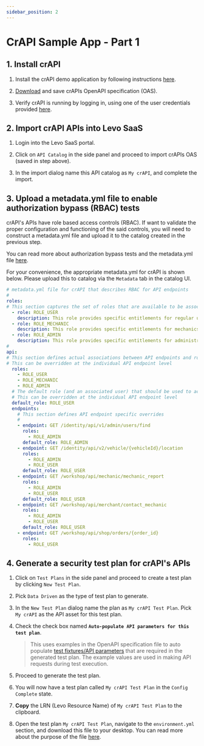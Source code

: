 ```yaml
---
sidebar_position: 2
---
```


# CrAPI Sample App - Part 1

## 1. Install crAPI
1. Install the crAPI demo application by following instructions [here][install-crapi].

2. [Download][crapi-openapi-spec] and save crAPIs OpenAPI specification (OAS).

3. Verify crAPI is running by logging in, using one of the user credentials provided [here][crapi-credentials].

## 2. Import crAPI APIs into Levo SaaS
1. Login into the Levo SaaS portal.

2. Click on `API Catalog` in the side panel and proceed to import crAPIs OAS (saved in step above).

3. In the import dialog name this API catalog as `My crAPI`, and complete the import.

## 3. Upload a metadata.yml file to enable authorization bypass (RBAC) tests
crAPI's APIs have role based access controls (RBAC). If want to validate the proper configuration and functioning of the said controls, you will need to construct a metadata.yml file and upload it to the catalog created in the previous step.

You can read more about authorization bypass tests and the metadata.yml file [here](../../concepts/api-catalog/metadata-yml.md).

For your convenience, the appropriate metadata.yml for crAPI is shown below. Please upload this to catalog via the `Metadata` tab in the catalog UI.

```YAML
# metadata.yml file for crAPI that describes RBAC for API endpoints
#
roles:
# This section captures the set of roles that are available to be associated with the API endpoints
  - role: ROLE_USER
    description: This role provides specific entitlements for regular users
  - role: ROLE_MECHANIC
    description: This role provides specific entitlements for mechanics
  - role: ROLE_ADMIN
    description: This role provides specific entitlements for administrators
#
api:
# This section defines actual associations between API endpoints and roles at the global level
# This can be overridden at the individual API endpoint level
  roles:
    - ROLE_USER
    - ROLE_MECHANIC
    - ROLE_ADMIN
  # The default role (and an associated user) that should be used to access all endpoints
  # This can be overridden at the individual API endpoint level
  default_role: ROLE_USER
  endpoints:
    # This section defines API endpoint specific overrides
    #
    - endpoint: GET /identity/api/v1/admin/users/find
      roles:
        - ROLE_ADMIN
      default_role: ROLE_ADMIN
    - endpoint: GET /identity/api/v2/vehicle/{vehicleId}/location
      roles:
        - ROLE_ADMIN
        - ROLE_USER
      default_role: ROLE_USER
    - endpoint: GET /workshop/api/mechanic/mechanic_report
      roles:
        - ROLE_ADMIN
        - ROLE_USER
      default_role: ROLE_USER
    - endpoint: GET /workshop/api/merchant/contact_mechanic
      roles:
        - ROLE_ADMIN
        - ROLE_USER
      default_role: ROLE_USER
    - endpoint: GET /workshop/api/shop/orders/{order_id}
      roles:
        - ROLE_USER
```

## 4. Generate a security test plan for crAPI's APIs
1. Click on `Test Plans` in the side panel and proceed to create a test plan by clicking `New Test Plan`.

2. Pick `Data Driven` as the type of test plan to generate.

3. In the `New Test Plan` dialog name the plan as `My crAPI Test Plan`. Pick `My crAPI` as the API asset for this test plan.

4. Check the check box named **`Auto-populate API parameters for this test plan`**.

    > This uses examples in the OpenAPI specification file to auto populate [test fixtures/API parameters][fixtures] that are required in the generated test plan.
    The example values are used in making API requests during test execution.

5. Proceed to generate the test plan.

6. You will now have a test plan called `My crAPI Test Plan` in the `Config Complete` state.

7. **Copy** the LRN (Levo Resource Name) of `My crAPI Test Plan` to the clipboard.

8. Open the test plan `My crAPI Test Plan`, navigate to the `environment.yml` section, 
and download this file to your desktop. You can read more about the purpose of the file [here][env-file].

[install-crapi]: https://github.com/levoai/demo-apps/blob/main/crAPI/docs/quick-start.md
[crapi-openapi-spec]: https://raw.githubusercontent.com/levoai/demo-apps/main/crAPI/api-specs/demo%20scenarios/onboarding-scenarios.json
[crapi-credentials]: https://github.com/levoai/demo-apps/blob/main/crAPI/docs/user-asset-info.md#user-info
[fixtures]: ../../concepts/test-plans/fixtures/test-fixtures.md
[env-file]: ../../concepts/test-plans/env-yml.md
